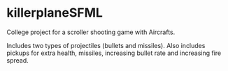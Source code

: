 # killerplaneSFML
College project for a scroller shooting game with Aircrafts.

Includes two types of projectiles (bullets and missiles). Also includes pickups for extra health, missiles, increasing bullet rate and increasing fire spread.
